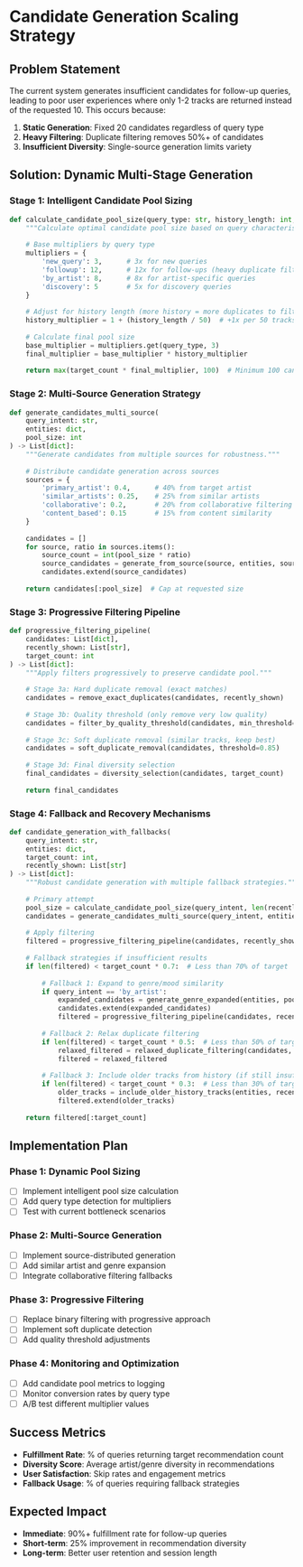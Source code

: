 # Candidate Generation Scaling Strategy
## Problem Statement

The current system generates insufficient candidates for follow-up queries, leading to poor user experiences where only 1-2 tracks are returned instead of the requested 10. This occurs because:

1. **Static Generation**: Fixed 20 candidates regardless of query type
2. **Heavy Filtering**: Duplicate filtering removes 50%+ of candidates
3. **Insufficient Diversity**: Single-source generation limits variety

## Solution: Dynamic Multi-Stage Generation

### Stage 1: Intelligent Candidate Pool Sizing

```python
def calculate_candidate_pool_size(query_type: str, history_length: int, target_count: int) -> int:
    """Calculate optimal candidate pool size based on query characteristics."""
    
    # Base multipliers by query type
    multipliers = {
        'new_query': 3,      # 3x for new queries
        'followup': 12,      # 12x for follow-ups (heavy duplicate filtering)
        'by_artist': 8,      # 8x for artist-specific queries
        'discovery': 5       # 5x for discovery queries
    }
    
    # Adjust for history length (more history = more duplicates to filter)
    history_multiplier = 1 + (history_length / 50)  # +1x per 50 tracks in history
    
    # Calculate final pool size
    base_multiplier = multipliers.get(query_type, 3)
    final_multiplier = base_multiplier * history_multiplier
    
    return max(target_count * final_multiplier, 100)  # Minimum 100 candidates
```

### Stage 2: Multi-Source Generation Strategy

```python
def generate_candidates_multi_source(
    query_intent: str, 
    entities: dict, 
    pool_size: int
) -> List[dict]:
    """Generate candidates from multiple sources for robustness."""
    
    # Distribute candidate generation across sources
    sources = {
        'primary_artist': 0.4,      # 40% from target artist
        'similar_artists': 0.25,    # 25% from similar artists  
        'collaborative': 0.2,       # 20% from collaborative filtering
        'content_based': 0.15       # 15% from content similarity
    }
    
    candidates = []
    for source, ratio in sources.items():
        source_count = int(pool_size * ratio)
        source_candidates = generate_from_source(source, entities, source_count)
        candidates.extend(source_candidates)
    
    return candidates[:pool_size]  # Cap at requested size
```

### Stage 3: Progressive Filtering Pipeline

```python
def progressive_filtering_pipeline(
    candidates: List[dict], 
    recently_shown: List[str],
    target_count: int
) -> List[dict]:
    """Apply filters progressively to preserve candidate pool."""
    
    # Stage 3a: Hard duplicate removal (exact matches)
    candidates = remove_exact_duplicates(candidates, recently_shown)
    
    # Stage 3b: Quality threshold (only remove very low quality)
    candidates = filter_by_quality_threshold(candidates, min_threshold=0.1)
    
    # Stage 3c: Soft duplicate removal (similar tracks, keep best)
    candidates = soft_duplicate_removal(candidates, threshold=0.85)
    
    # Stage 3d: Final diversity selection
    final_candidates = diversity_selection(candidates, target_count)
    
    return final_candidates
```

### Stage 4: Fallback and Recovery Mechanisms

```python
def candidate_generation_with_fallbacks(
    query_intent: str,
    entities: dict,
    target_count: int,
    recently_shown: List[str]
) -> List[dict]:
    """Robust candidate generation with multiple fallback strategies."""
    
    # Primary attempt
    pool_size = calculate_candidate_pool_size(query_intent, len(recently_shown), target_count)
    candidates = generate_candidates_multi_source(query_intent, entities, pool_size)
    
    # Apply filtering
    filtered = progressive_filtering_pipeline(candidates, recently_shown, target_count)
    
    # Fallback strategies if insufficient results
    if len(filtered) < target_count * 0.7:  # Less than 70% of target
        
        # Fallback 1: Expand to genre/mood similarity
        if query_intent == 'by_artist':
            expanded_candidates = generate_genre_expanded(entities, pool_size // 2)
            candidates.extend(expanded_candidates)
            filtered = progressive_filtering_pipeline(candidates, recently_shown, target_count)
        
        # Fallback 2: Relax duplicate filtering
        if len(filtered) < target_count * 0.5:  # Less than 50% of target
            relaxed_filtered = relaxed_duplicate_filtering(candidates, recently_shown, target_count)
            filtered = relaxed_filtered
        
        # Fallback 3: Include older tracks from history (if still insufficient)
        if len(filtered) < target_count * 0.3:  # Less than 30% of target
            older_tracks = include_older_history_tracks(entities, recently_shown, target_count)
            filtered.extend(older_tracks)
    
    return filtered[:target_count]
```

## Implementation Plan

### Phase 1: Dynamic Pool Sizing
- [ ] Implement intelligent pool size calculation
- [ ] Add query type detection for multipliers
- [ ] Test with current bottleneck scenarios

### Phase 2: Multi-Source Generation  
- [ ] Implement source-distributed generation
- [ ] Add similar artist and genre expansion
- [ ] Integrate collaborative filtering fallbacks

### Phase 3: Progressive Filtering
- [ ] Replace binary filtering with progressive approach
- [ ] Implement soft duplicate detection
- [ ] Add quality threshold adjustments

### Phase 4: Monitoring and Optimization
- [ ] Add candidate pool metrics to logging
- [ ] Monitor conversion rates by query type
- [ ] A/B test different multiplier values

## Success Metrics

- **Fulfillment Rate**: % of queries returning target recommendation count
- **Diversity Score**: Average artist/genre diversity in recommendations
- **User Satisfaction**: Skip rates and engagement metrics
- **Fallback Usage**: % of queries requiring fallback strategies

## Expected Impact

- **Immediate**: 90%+ fulfillment rate for follow-up queries
- **Short-term**: 25% improvement in recommendation diversity
- **Long-term**: Better user retention and session length 